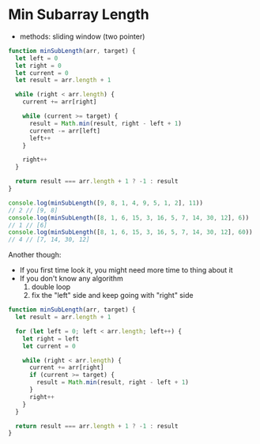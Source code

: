 # Min Subarray Length

- methods: sliding window (two pointer)

```javascript
function minSubLength(arr, target) {
  let left = 0
  let right = 0
  let current = 0
  let result = arr.length + 1

  while (right < arr.length) {
    current += arr[right]

    while (current >= target) {
      result = Math.min(result, right - left + 1)
      current -= arr[left]
      left++
    }

    right++
  }

  return result === arr.length + 1 ? -1 : result
}

console.log(minSubLength([9, 8, 1, 4, 9, 5, 1, 2], 11))
// 2 // [9, 8]
console.log(minSubLength([8, 1, 6, 15, 3, 16, 5, 7, 14, 30, 12], 6))
// 1 // [6]
console.log(minSubLength([8, 1, 6, 15, 3, 16, 5, 7, 14, 30, 12], 60))
// 4 // [7, 14, 30, 12]
```

Another though:

- If you first time look it, you might need more time to thing about it
- If you don't know any algorithm
  1. double loop
  2. fix the "left" side and keep going with "right" side

```javascript
function minSubLength(arr, target) {
  let result = arr.length + 1

  for (let left = 0; left < arr.length; left++) {
    let right = left
    let current = 0

    while (right < arr.length) {
      current += arr[right]
      if (current >= target) {
        result = Math.min(result, right - left + 1)
      }
      right++
    }
  }

  return result === arr.length + 1 ? -1 : result
}
```
